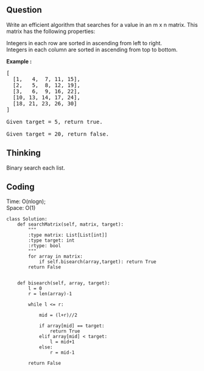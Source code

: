 ## Question
Write an efficient algorithm that searches for a value in an m x n matrix. This matrix has the following properties:<br>

Integers in each row are sorted in ascending from left to right.<br>
Integers in each column are sorted in ascending from top to bottom.

**Example :**   
<pre>
[
  [1,   4,  7, 11, 15],
  [2,   5,  8, 12, 19],
  [3,   6,  9, 16, 22],
  [10, 13, 14, 17, 24],
  [18, 21, 23, 26, 30]
]

Given target = 5, return true.

Given target = 20, return false.
</pre>

## Thinking
Binary search each list.

## Coding
Time: O(nlogn); <br>
Space: O(1)
```python3
class Solution:
    def searchMatrix(self, matrix, target):
        """
        :type matrix: List[List[int]]
        :type target: int
        :rtype: bool
        """
        for array in matrix:
            if self.bisearch(array,target): return True
        return False
        
        
    def bisearch(self, array, target):
        l = 0
        r = len(array)-1 
        
        while l <= r:
            
            mid = (l+r)//2
           
            if array[mid] == target:
                return True
            elif array[mid] < target:
                l = mid+1
            else:
                r = mid-1
        
        return False
```

